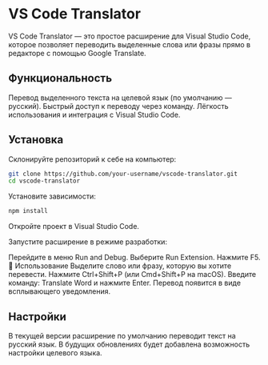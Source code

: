 # VS Code Translator


VS Code Translator — это простое расширение для Visual Studio Code, которое позволяет переводить выделенные слова или фразы прямо в редакторе с помощью Google Translate.

## Функциональность
Перевод выделенного текста на целевой язык (по умолчанию — русский).
Быстрый доступ к переводу через команду.
Лёгкость использования и интеграция с Visual Studio Code.
## Установка
Склонируйте репозиторий к себе на компьютер:

```bash
git clone https://github.com/your-username/vscode-translator.git
cd vscode-translator
```
Установите зависимости:

``` bash
npm install
```
Откройте проект в Visual Studio Code.

Запустите расширение в режиме разработки:

Перейдите в меню Run and Debug.
Выберите Run Extension.
Нажмите F5.
🔧 Использование
Выделите слово или фразу, которую вы хотите перевести.
Нажмите Ctrl+Shift+P (или Cmd+Shift+P на macOS).
Введите команду: Translate Word и нажмите Enter.
Перевод появится в виде всплывающего уведомления.
## Настройки
В текущей версии расширение по умолчанию переводит текст на русский язык. В будущих обновлениях будет добавлена возможность настройки целевого языка.
